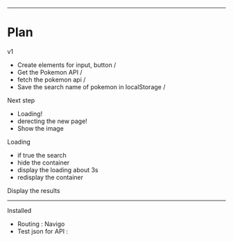 
---

# Plan
v1
- Create elements for input, button /
- Get the Pokemon API / 
- fetch the pokemon api / 
- Save the search name of pokemon in localStorage /

Next step 

- Loading! 
- derecting the new page!
- Show the image


Loading 

- if true the search 
- hide the container
- display the loading about 3s
- redisplay the container

Display the results




---



Installed 

- Routing : Navigo 
- Test json for API : 